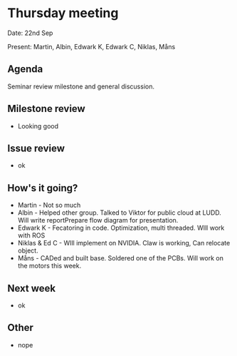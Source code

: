 # Thursday meeting
Date: 22nd Sep

Present: Martin, Albin, Edwark K, Edwark C, Niklas, Måns


## Agenda
Seminar review milestone and general discussion.

## Milestone review
- Looking good

## Issue review
- ok

## How's it going?
- Martin - Not so much
- Albin - Helped other group. Talked to Viktor for public cloud at LUDD. Will write reportPrepare flow diagram for presentation. 
- Edwark K - Fecatoring in code. Optimization, multi threaded. WIll work with ROS
- Niklas & Ed C - WIll implement on NVIDIA. Claw is working, Can relocate object. 
- Måns - CADed and built base. Soldered one of the PCBs. Will work on the motors this week. 

## Next week
- ok

## Other
- nope

    
